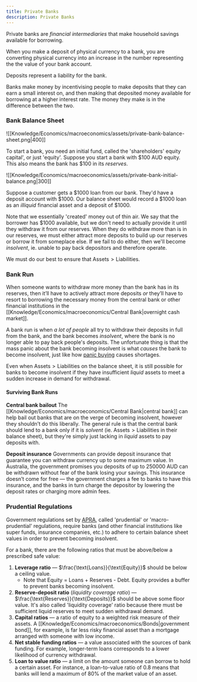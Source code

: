 ```yaml
---
title: Private Banks
description: Private Banks
---
```


Private banks are *financial intermediaries* that make household savings available for borrowing. 

When you make a deposit of physical currency to a bank, you are converting physical currency into an increase in the number representing the the value of your bank account. 

Deposits represent a liability for the bank. 

Banks make money by incentivising people to make deposits that they can earn a small interest on, and then making that deposited money available for borrowing at a higher interest rate. The money they make is in the difference between the two.

### Bank Balance Sheet

![[Knowledge/Economics/macroeconomics/assets/private-bank-balance-sheet.png|400]]

To start a bank, you need an initial fund, called the 'shareholders' equity capital', or just 'equity'. Suppose you start a bank with $100 AUD equity. This also means the bank has $100 in its *reserves*.

![[Knowledge/Economics/macroeconomics/assets/private-bank-initial-balance.png|300]]

Suppose a customer gets a $1000 loan from our bank. They'd have a deposit account with $1000. Our balance sheet would record a $1000 loan as an *illiquid* financial asset and a deposit of $1000. 

Note that we essentially 'created' money out of thin air. We say that the borrower has $1000 available, but we don't need to actually provide it until they withdraw it from our reserves. When they do withdraw more than is in our reserves, we must either attract more deposits to build up our reserves or borrow it from someplace else. If we fail to do either, then we'll become *insolvent*, ie. unable to pay back depositors and therefore operate.

We must do our best to ensure that $\text{Assets} > \text{Liabilities}$.

### Bank Run
When someone wants to withdraw more money than the bank has in its reserves, then it’ll have to actively attract more deposits *or* they’ll have to resort to borrowing the necessary money from the central bank or other financial institutions in the [[Knowledge/Economics/macroeconomics/Central Bank|overnight cash market]].

A bank run is when *a lot of people* all try to withdraw their deposits in full from the bank, and the bank becomes *insolvent*, where the bank is no longer able to pay back people's deposits. The unfortunate thing is that the mass panic about the bank becoming insolvent is what *causes* the bank to become insolvent, just like how [panic buying](https://en.wikipedia.org/wiki/Panic_buying) causes shortages.

Even when $\text{Assets}>\text{Liabilities}$ on the balance sheet, it is still possible for banks to become insolvent if they have insufficient *liquid* assets to meet a sudden increase in demand for withdrawal.

#### Surviving Bank Runs
**Central bank bailout**
The [[Knowledge/Economics/macroeconomics/Central Bank|central bank]] can help bail out banks that are on the verge of becoming insolvent, however they shouldn’t do this liberally. The general rule is that the central bank should lend to a bank only if it is *solvent* (ie. $\text{Assets} > \text{Liabilities}$ in their balance sheet), but they're simply just lacking in *liquid* assets to pay deposits with.

**Deposit insurance**
Governments can provide deposit insurance that guarantee you can withdraw currency up to some maximum value. In Australia, the government promises you deposits of up to 250000 AUD can be withdrawn without fear of the bank losing your savings. This insurance doesn’t come for free — the government charges a fee to banks to have this insurance, and the banks in turn charge the depositor by lowering the deposit rates or charging more admin fees.

### Prudential Regulations
Government regulations set by [APRA](https://www.apra.gov.au/what-prudential-regulation), called 'prudential' or 'macro-prudential' regulations, require banks (and other financial institutions like super funds, insurance companies, etc.) to adhere to certain balance sheet values in order to prevent becoming insolvent.

For a bank, there are the following ratios that must be above/below a prescribed safe value:
1. **Leverage ratio** — $\frac{\text{Loans}}{\text{Equity}}$ should be below a ceiling value. 
	- Note that $\text{Equity = Loans + Reserves - Debt}$. Equity provides a buffer to prevent banks becoming insolvent.
1. **Reserve-deposit ratio** (*liquidity coverage ratio*) — $\frac{\text{Reserves}}{\text{Deposits}}$ should be above some floor value. It's also called 'liquidity coverage' ratio because there must be sufficient liquid reserves to meet sudden withdrawal demand.
2. **Capital ratios** — a ratio of equity to a weighted risk measure of their assets. A [[Knowledge/Economics/macroeconomics/Bonds|government bond]], for example, is far less risky financial asset than a mortgage arranged with someone with low income.
3. **Net stable funding ratios** — a value associated with the sources of bank funding. For example, longer-term loans corresponds to a lower likelihood of currency withdrawal.
4. **Loan to value ratio** — a limit on the amount someone can borrow to hold a certain asset. For instance, a loan-to-value ratio of $0.8$ means that banks will lend a maximum of $80\%$ of the market value of an asset.
